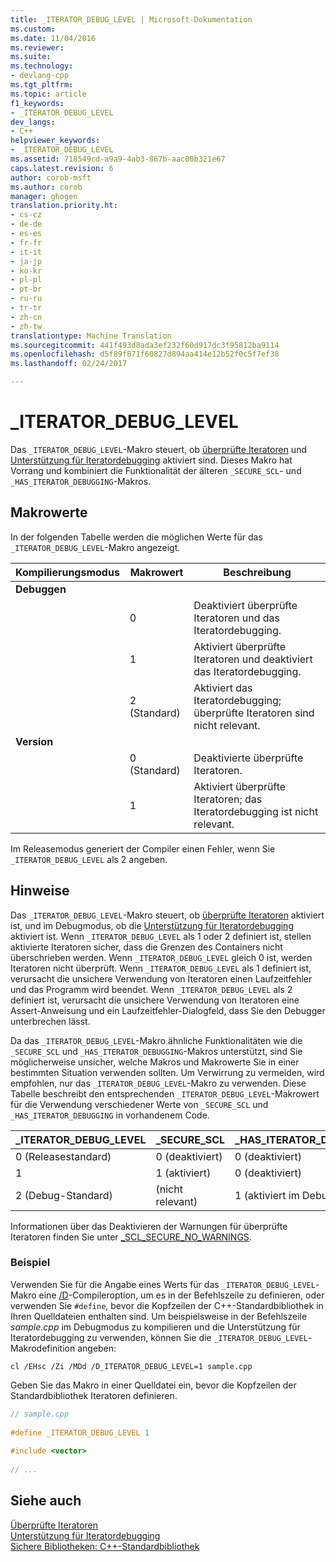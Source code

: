 ```yaml
---
title: _ITERATOR_DEBUG_LEVEL | Microsoft-Dokumentation
ms.custom: 
ms.date: 11/04/2016
ms.reviewer: 
ms.suite: 
ms.technology:
- devlang-cpp
ms.tgt_pltfrm: 
ms.topic: article
f1_keywords:
- _ITERATOR_DEBUG_LEVEL
dev_langs:
- C++
helpviewer_keywords:
- _ITERATOR_DEBUG_LEVEL
ms.assetid: 718549cd-a9a9-4ab3-867b-aac00b321e67
caps.latest.revision: 6
author: corob-msft
ms.author: corob
manager: ghogen
translation.priority.ht:
- cs-cz
- de-de
- es-es
- fr-fr
- it-it
- ja-jp
- ko-kr
- pl-pl
- pt-br
- ru-ru
- tr-tr
- zh-cn
- zh-tw
translationtype: Machine Translation
ms.sourcegitcommit: 441f493d8ada3ef232f60d917dc3f95812ba9114
ms.openlocfilehash: d5f89f871f60827d894aa414e12b52f0c5f7ef38
ms.lasthandoff: 02/24/2017

---
```

# <a name="iteratordebuglevel"></a>_ITERATOR_DEBUG_LEVEL
Das `_ITERATOR_DEBUG_LEVEL`-Makro steuert, ob [überprüfte Iteratoren](../standard-library/checked-iterators.md) und [Unterstützung für Iteratordebugging](../standard-library/debug-iterator-support.md) aktiviert sind. Dieses Makro hat Vorrang und kombiniert die Funktionalität der älteren `_SECURE_SCL`- und `_HAS_ITERATOR_DEBUGGING`-Makros.  
  
## <a name="macro-values"></a>Makrowerte  
In der folgenden Tabelle werden die möglichen Werte für das `_ITERATOR_DEBUG_LEVEL`-Makro angezeigt.  
  
|Kompilierungsmodus|Makrowert|Beschreibung|  
|----------------------|----------------|-----------------|  
|**Debuggen**|||  
||0|Deaktiviert überprüfte Iteratoren und das Iteratordebugging.|  
||1|Aktiviert überprüfte Iteratoren und deaktiviert das Iteratordebugging.|  
||2 (Standard)|Aktiviert das Iteratordebugging; überprüfte Iteratoren sind nicht relevant.|  
|**Version**|||  
||0 (Standard)|Deaktivierte überprüfte Iteratoren.|  
||1|Aktiviert überprüfte Iteratoren; das Iteratordebugging ist nicht relevant.|  
  
Im Releasemodus generiert der Compiler einen Fehler, wenn Sie `_ITERATOR_DEBUG_LEVEL` als 2 angeben.  
  
## <a name="remarks"></a>Hinweise  
Das `_ITERATOR_DEBUG_LEVEL`-Makro steuert, ob [überprüfte Iteratoren](../standard-library/checked-iterators.md) aktiviert ist, und im Debugmodus, ob die [Unterstützung für Iteratordebugging](../standard-library/debug-iterator-support.md) aktiviert ist. Wenn `_ITERATOR_DEBUG_LEVEL` als 1 oder 2 definiert ist, stellen aktivierte Iteratoren sicher, dass die Grenzen des Containers nicht überschrieben werden. Wenn `_ITERATOR_DEBUG_LEVEL` gleich 0 ist, werden Iteratoren nicht überprüft. Wenn `_ITERATOR_DEBUG_LEVEL` als 1 definiert ist, verursacht die unsichere Verwendung von Iteratoren einen Laufzeitfehler und das Programm wird beendet. Wenn `_ITERATOR_DEBUG_LEVEL` als 2 definiert ist, verursacht die unsichere Verwendung von Iteratoren eine Assert-Anweisung und ein Laufzeitfehler-Dialogfeld, dass Sie den Debugger unterbrechen lässt. 

Da das `_ITERATOR_DEBUG_LEVEL`-Makro ähnliche Funktionalitäten wie die `_SECURE_SCL` und `_HAS_ITERATOR_DEBUGGING`-Makros unterstützt, sind Sie möglicherweise unsicher, welche Makros und Makrowerte Sie in einer bestimmten Situation verwenden sollten. Um Verwirrung zu vermeiden, wird empfohlen, nur das `_ITERATOR_DEBUG_LEVEL`-Makro zu verwenden. Diese Tabelle beschreibt den entsprechenden `_ITERATOR_DEBUG_LEVEL`-Makrowert für die Verwendung verschiedener Werte von `_SECURE_SCL` und `_HAS_ITERATOR_DEBUGGING` in vorhandenem Code.  
  
|**_ITERATOR_DEBUG_LEVEL** |**_SECURE_SCL** |**_HAS_ITERATOR_DEBUGGING**|
|---|---|---|
|0 (Releasestandard)|0 (deaktiviert)|0 (deaktiviert)|
|1|1 (aktiviert)|0 (deaktiviert)|
|2 (Debug-Standard)|(nicht relevant)|1 (aktiviert im Debugmodus)|
  
Informationen über das Deaktivieren der Warnungen für überprüfte Iteratoren finden Sie unter [_SCL_SECURE_NO_WARNINGS](../standard-library/scl-secure-no-warnings.md).  
  
### <a name="example"></a>Beispiel  
  
Verwenden Sie für die Angabe eines Werts für das `_ITERATOR_DEBUG_LEVEL`-Makro eine [/D](../build/reference/d-preprocessor-definitions.md)-Compileroption, um es in der Befehlszeile zu definieren, oder verwenden Sie `#define`, bevor die Kopfzeilen der C++-Standardbibliothek in Ihren Quelldateien enthalten sind. Um beispielsweise in der Befehlszeile *sample.cpp* im Debugmodus zu kompilieren und die Unterstützung für Iteratordebugging zu verwenden, können Sie die `_ITERATOR_DEBUG_LEVEL`-Makrodefinition angeben:  
  
`cl /EHsc /Zi /MDd /D_ITERATOR_DEBUG_LEVEL=1 sample.cpp`  
  
Geben Sie das Makro in einer Quelldatei ein, bevor die Kopfzeilen der Standardbibliothek Iteratoren definieren.  
  
```cpp  
// sample.cpp  
  
#define _ITERATOR_DEBUG_LEVEL 1  
  
#include <vector>  
  
// ...
```  
  
## <a name="see-also"></a>Siehe auch  
[Überprüfte Iteratoren](../standard-library/checked-iterators.md)   
[Unterstützung für Iteratordebugging](../standard-library/debug-iterator-support.md)   
[Sichere Bibliotheken: C++-Standardbibliothek](../standard-library/safe-libraries-cpp-standard-library.md)

